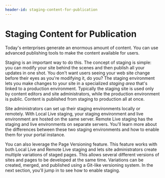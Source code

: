 ```yaml
---
header-id: staging-content-for-publication
---
```


# Staging Content for Publication

Today's enterprises generate an enormous amount of content. You can use advanced
publishing tools to make the content available for users.

Staging is an important way to do this. The concept of staging is simple: you
can modify your site behind the scenes and then publish all your updates in one
shot. You don't want users seeing your web site change before their eyes as
you're modifying it, do you? The staging environment lets you make changes to
your site in a specialized *staging area* that's linked to a production
environment. Typically the staging site is used only by content editors and site
administrators, while the production environment is public. Content is published
from staging to production all at once.

Site administrators can set up their staging environments locally or remotely.
With Local Live staging, your staging environment and live environment are
hosted on the same server. Remote Live staging has the staging and live
environments on separate servers. You'll learn more about the differences
between these two staging environments and how to enable them for your portal
instance.

You can also leverage the Page Versioning feature. This feature works with both
Local Live and Remote Live staging and lets site administrators create multiple
variations of staged pages. This allows several different versions of sites and
pages to be developed at the same time. Variations can be created, merged, and
published using a Git-like versioning system. In the next section, you'll jump
in to see how to enable staging.
